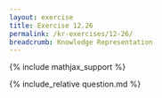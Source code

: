 ```yaml
---
layout: exercise
title: Exercise 12.26
permalink: /kr-exercises/12-26/
breadcrumb: Knowledge Representation
---
```


{% include mathjax_support %}

<div><i class="arrow-up" data-chapter="kr-exercises" data-exercise="ex_26" data-rating="0"></i></div>
{% include_relative question.md %}
